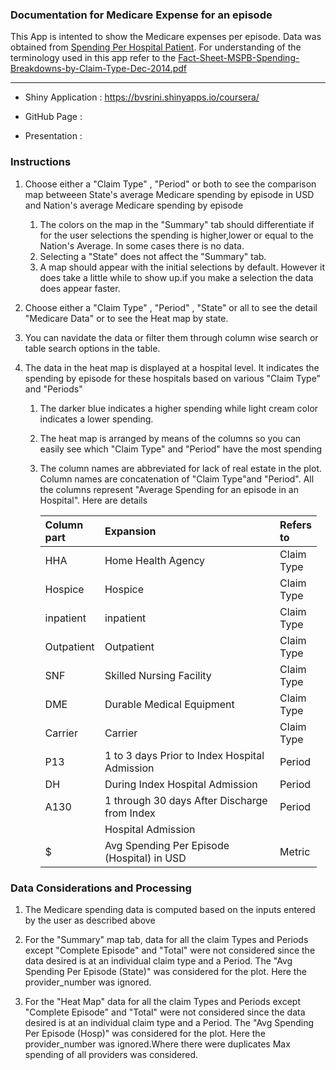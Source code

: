 ### Documentation for Medicare Expense for an episode

This App is intented to show the Medicare expenses per episode. Data was
obtained from [Spending Per Hospital
Patient](https://www.medicare.gov/hospitalcompare/Data/spending-per-hospital-patient.html).
For understanding of the terminology used in this app refer to the
[Fact-Sheet-MSPB-Spending-Breakdowns-by-Claim-Type-Dec-2014.pdf](https://www.cms.gov/Medicare/Quality-Initiatives-Patient-Assessment-Instruments/hospital-value-based-purchasing/Downloads/Fact-Sheet-MSPB-Spending-Breakdowns-by-Claim-Type-Dec-2014.pdf)

------------------------------------------------------------------------

-   Shiny Application : <https://bvsrini.shinyapps.io/coursera/>

-   GitHub Page :

-   Presentation :

### Instructions

1.  Choose either a "Claim Type" , "Period" or both to see the
    comparison map betweeen State's average Medicare spending by episode
    in USD and Nation's average Medicare spending by episode
    1.  The colors on the map in the "Summary" tab should differentiate
        if for the user selections the spending is higher,lower or equal
        to the Nation's Average. In some cases there is no data.
    2.  Selecting a "State" does not affect the "Summary" tab.
    3.  A map should appear with the initial selections by default.
        However it does take a little while to show up.if you make a
        selection the data does appear faster.

2.  Choose either a "Claim Type" , "Period" , "State" or all to see the
    detail "Medicare Data" or to see the Heat map by state.
3.  You can navidate the data or filter them through column wise search
    or table search options in the table.
4.  The data in the heat map is displayed at a hospital level. It
    indicates the spending by episode for these hospitals based on
    various "Claim Type" and "Periods"
    1.  The darker blue indicates a higher spending while light cream
        color indicates a lower spending.
    2.  The heat map is arranged by means of the columns so you can
        easily see which "Claim Type" and "Period" have the most
        spending  
    3.  The column names are abbreviated for lack of real estate in
        the plot. Column names are concatenation of "Claim
        Type"and "Period". All the columns represent "Average Spending
        for an episode in an Hospital". Here are details

        <table style="width:97%;">
        <colgroup>
        <col width="18%" />
        <col width="63%" />
        <col width="15%" />
        </colgroup>
        <thead>
        <tr class="header">
        <th align="left">Column part</th>
        <th align="left">Expansion</th>
        <th align="left">Refers to</th>
        </tr>
        </thead>
        <tbody>
        <tr class="odd">
        <td align="left">HHA</td>
        <td align="left">Home Health Agency</td>
        <td align="left">Claim Type</td>
        </tr>
        <tr class="even">
        <td align="left">Hospice</td>
        <td align="left">Hospice</td>
        <td align="left">Claim Type</td>
        </tr>
        <tr class="odd">
        <td align="left">inpatient</td>
        <td align="left">inpatient</td>
        <td align="left">Claim Type</td>
        </tr>
        <tr class="even">
        <td align="left">Outpatient</td>
        <td align="left">Outpatient</td>
        <td align="left">Claim Type</td>
        </tr>
        <tr class="odd">
        <td align="left">SNF</td>
        <td align="left">Skilled Nursing Facility</td>
        <td align="left">Claim Type</td>
        </tr>
        <tr class="even">
        <td align="left">DME</td>
        <td align="left">Durable Medical Equipment</td>
        <td align="left">Claim Type</td>
        </tr>
        <tr class="odd">
        <td align="left">Carrier</td>
        <td align="left">Carrier</td>
        <td align="left">Claim Type</td>
        </tr>
        <tr class="even">
        <td align="left">P13</td>
        <td align="left">1 to 3 days Prior to Index Hospital Admission</td>
        <td align="left">Period</td>
        </tr>
        <tr class="odd">
        <td align="left">DH</td>
        <td align="left">During Index Hospital Admission</td>
        <td align="left">Period</td>
        </tr>
        <tr class="even">
        <td align="left">A130</td>
        <td align="left">1 through 30 days After Discharge from Index</td>
        <td align="left">Period</td>
        </tr>
        <tr class="odd">
        <td align="left"></td>
        <td align="left">Hospital Admission</td>
        <td align="left"></td>
        </tr>
        <tr class="even">
        <td align="left">$</td>
        <td align="left">Avg Spending Per Episode (Hospital) in USD</td>
        <td align="left">Metric</td>
        </tr>
        </tbody>
        </table>

### Data Considerations and Processing

1.  The Medicare spending data is computed based on the inputs entered
    by the user as described above

2.  For the "Summary" map tab, data for all the claim Types and Periods
    except "Complete Episode" and "Total" were not considered since the
    data desired is at an individual claim type and a Period. The "Avg
    Spending Per Episode (State)" was considered for the plot. Here the
    provider\_number was ignored.

3.  For the "Heat Map" data for all the claim Types and Periods except
    "Complete Episode" and "Total" were not considered since the data
    desired is at an individual claim type and a Period. The "Avg
    Spending Per Episode (Hosp)" was considered for the plot. Here the
    provider\_number was ignored.Where there were duplicates Max
    spending of all providers was considered.

